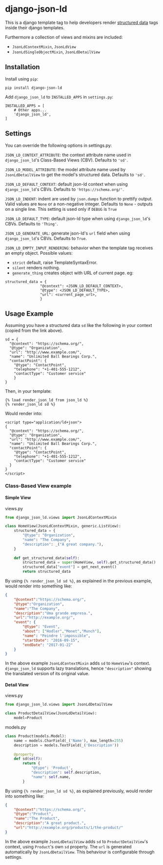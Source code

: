 # django-json-ld

This is a django template tag to help developers render [structured data](https://developers.google.com/search/docs/guides/intro-structured-data) tags inside their django templates.

Furthermore a collection of views and mixins are included:
 * `JsonLdContextMixin`, `JsonLdView`
 * `JsonLdSingleObjectMixin`, `JsonLdDetailView`

## Installation
Install using `pip`:
```
pip install django-json-ld
```

Add `django_json_ld` to `INSTALLED_APPS` in `settings.py`:
```
INSTALLED_APPS = [
    # Other apps...
    'django_json_ld',
]
```

## Settings
You can override the following options in settings.py:

`JSON_LD_CONTEXT_ATTRIBUTE`: the context attribute name used in `django_json_ld`'s Class-Based Views (CBV). Defaults to `'sd'`.

`JSON_LD_MODEL_ATTRIBUTE`: the model attribute name used by `JsonLdDetailView` to get the model's structured data. Defaults to `'sd'`.

`JSON_LD_DEFAULT_CONTEXT`: default json-ld context when using `django_json_ld`'s CBVs. Defaults to `'https://schema.org/'`.

`JSON_LD_INDENT`: indent are used by `json.dumps` function to prettify output. Valid values are `None` or a non-negative integer. Defaults to `None` - outputs on a single line. This setting is used only if ``DEBUG`` is ``True``

`JSON_LD_DEFAULT_TYPE`: default json-ld type when using `django_json_ld`'s CBVs. Defaults to `'Thing'`.

`JSON_LD_GENERATE_URL`: generate json-ld's `url` field when using `django_json_ld`'s CBVs. Defaults to `True`.

`JSON_LD_EMPTY_INPUT_RENDERING`: behavior when the template tag receives an empty object. Possible values:
* `strict` default, raise TemplateSyntaxError.
* `silent` renders nothing.
* `generate_thing` creates object with URL of current page. eg: 
```
structured_data = {
                "@context": <JSON_LD_DEFAULT_CONTEXT>,
                "@type": <JSON_LD_DEFAULT_TYPE>,
                "url": <current_page_url>,
                }
```


## Usage Example
Assuming you have a structured data `sd` like the following in your context (copied from the link above).
```
sd = {
  "@context": "https://schema.org/",
  "@type": "Organization",
  "url": "http://www.example.com/",
  "name": "Unlimited Ball Bearings Corp.",
  "contactPoint": {
    "@type": "ContactPoint",
    "telephone": "+1-401-555-1212",
    "contactType": "Customer service"
    }
}
```
Then, in your template:
```
{% load render_json_ld from json_ld %}
{% render_json_ld sd %}
```
Would render into:
```
<script type="application/ld+json">
{
  "@context": "https://schema.org/",
  "@type": "Organization",
  "url": "http://www.example.com/",
  "name": "Unlimited Ball Bearings Corp.",
  "contactPoint": {
    "@type": "ContactPoint",
    "telephone": "+1-401-555-1212",
    "contactType": "Customer service"
  }
}
</script>
```

### Class-Based View example

#### Simple View

views.py
```python
from django_json_ld.views import JsonLdContextMixin

class HomeView(JsonLdContextMixin, generic.ListView):
    structured_data = {
        "@type": "Organization",
        "name": "The Company",
        "description": _("A great company."),
    }
    
    def get_structured_data(self):
        structured_data = super(HomeView, self).get_structured_data()
        structured_data["event"] = get_next_event()
        return structured_data
```

By using  `{% render_json_ld sd %}`, as explained in the previous example, would render into something like:

```json
{
    "@context":"https://schema.org/",    
    "@type":"Organization",
    "name":"The Company",
    "description":"Uma grande empresa.",
    "url":"http://example.org/",
    "event": {
        "@type": "Event",
        "about": ["Hodler","Monet","Munch"],
        "name": "Peindre l'impossible",
        "startDate": "2016-09-15",
        "endDate": "2017-01-22"
    }
}
```

In the above example `JsonLdContextMixin` adds `sd` to `HomeView`'s context. 
`django_json_ld` supports lazy translations, hence `"description"` showing the translated version of its original value.

#### Detail View

views.py
```python
from django_json_ld.views import JsonLdDetailView

class ProductDetailView(JsonLdDetailView):
    model=Product
```

models.py
```python
class Product(models.Model):
    name = models.CharField(_('Name'), max_length=255)
    description = models.TextField(_('Description'))
    
    @property
    def sd(self):
        return {
            "@type": 'Product',
            "description": self.description,
            "name": self.name,
        }
```

By using  `{% render_json_ld sd %}`, as explained previously, would render into something like:

```json
{
    "@context":"https://schema.org/",    
    "@type":"Product",
    "name":"The Product",
    "description":"A great product.",
    "url":"http://example.org/products/1/the-product/"
}
```

In the above example `JsonLdDetailView` adds `sd` to `ProductDetailView`'s context, using `Product`'s own `sd` property. The `url` is generated automatically by `JsonLdDetailView`. This behaviour is configurable through settings.
